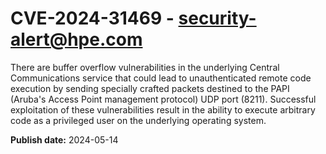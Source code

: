 # CVE-2024-31469 - security-alert@hpe.com

There are buffer overflow vulnerabilities in the underlying Central Communications service that could lead to unauthenticated remote code execution by sending specially crafted packets destined to the PAPI (Aruba's Access Point management protocol) UDP port (8211). Successful exploitation of these vulnerabilities result in the ability to execute arbitrary code as a privileged user on the underlying operating system.

 



**Publish date:** 2024-05-14
